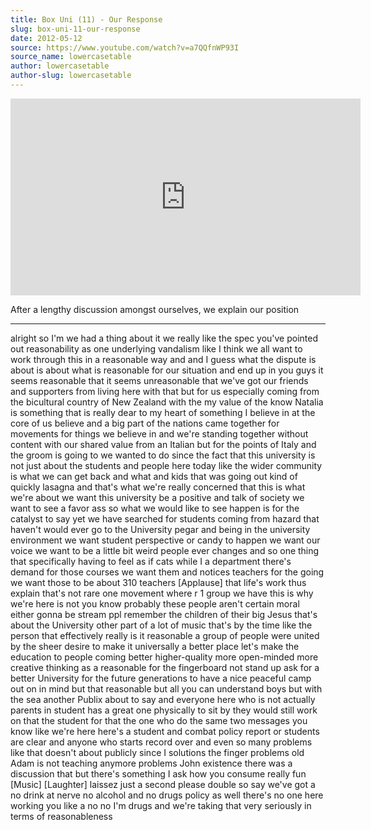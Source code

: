 ```yaml
---
title: Box Uni (11) - Our Response
slug: box-uni-11-our-response
date: 2012-05-12
source: https://www.youtube.com/watch?v=a7QQfnWP93I
source_name: lowercasetable
author: lowercasetable
author-slug: lowercasetable
---
```


<iframe width="560" height="315" src="https://www.youtube.com/embed/a7QQfnWP93I" title="YouTube video player" frameborder="0" allow="accelerometer; autoplay; clipboard-write; encrypted-media; gyroscope; picture-in-picture; web-share" referrerpolicy="strict-origin-when-cross-origin" allowfullscreen></iframe>

After a lengthy discussion amongst ourselves, we explain our position

---

alright so I'm we had a thing about it
we really like the spec you've pointed
out reasonability as one underlying
vandalism like I think we all want to
work through this in a reasonable way
and and I guess what the dispute is
about is about what is reasonable for
our situation and end up in you guys it
seems reasonable that it seems
unreasonable that we've got our friends
and supporters from living here with
that but for us especially coming from
the bicultural country of New Zealand
with the my value of the know Natalia is
something that is really dear to my
heart of something I believe in at the
core of us believe and a big part of the
nations came together for movements for
things we believe in and we're standing
together without content with our shared
value from an Italian but for the points
of Italy and the groom is going to
we wanted to do since the fact that this
university is not just about the
students and people here today like the
wider community is what we can get back
and what and kids that was going out
kind of quickly lasagna and that's what
we're really concerned that this is what
we're about we want this university be a
positive and talk of society we want to
see a favor ass so what we would like to
see happen is for the catalyst to say
yet we have searched for students coming
from hazard that haven't would ever go
to the University pegar and being in the
university environment we want student
perspective or candy to happen we want
our voice we want to be a little bit
weird people ever changes and so one
thing that specifically having to feel
as if cats while I a department there's
demand for those courses we want them
and notices teachers for the going we
want those to be about 310 teachers
[Applause]
that life's work thus explain that's not
rare one movement where r 1 group
we have this is why we're here is not
you know probably these people aren't
certain moral either gonna be stream ppl
remember the children of their big Jesus
that's about the University other part
of a lot of music that's by the time
like the person that effectively really
is it reasonable a group of people were
united by the sheer desire to make it
universally a better place let's make
the education to people coming better
higher-quality more open-minded more
creative thinking as a reasonable for
the fingerboard not stand up ask for a
better University for the future
generations to have a nice peaceful camp
out on in mind
but that reasonable but all you can
understand
boys
but with the sea
another Publix about to say and everyone
here who is not actually parents in
student has a great one physically to
sit by they would still work on that the
student for that the one who do the same
two messages you know like we're here
here's a student and combat policy
report or students are clear and anyone
who starts record over and even
so many problems like that doesn't about
publicly since I solutions the finger
problems old Adam is not teaching
anymore problems John existence
there was a discussion that
but there's something
I ask how you consume
really fun
[Music]
[Laughter]
laissez just a second please
double so say we've got a no drink at
nerve no alcohol and no drugs policy as
well there's no one here working you
like a no no I'm drugs and we're taking
that very seriously
in terms of reasonableness